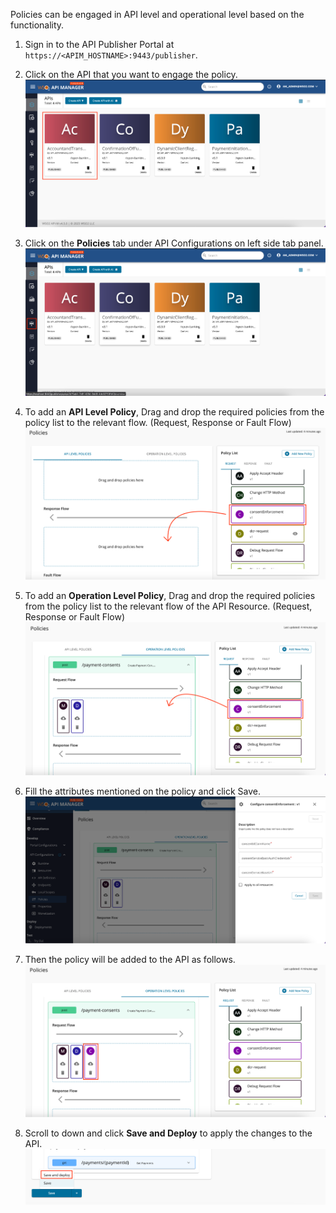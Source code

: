 Policies can be engaged in API level and operational level based on the functionality.

1. Sign in to the API Publisher Portal at `https://<APIM_HOSTNAME>:9443/publisher`. 

2. Click on the API that you want to engage the policy.
    ![sselect-api.png](../assets/img/learn/policies/select-api.png)

3. Click on the **Policies** tab under API Configurations on left side tab panel.
    ![select-policies-tab.png](../assets/img/learn/policies/select-policies-tab.png)

4. To add an **API Level Policy**, Drag and drop the required policies from the policy list to the relevant flow. (Request, Response or Fault Flow)
    ![drag-drop-api-policy.png](../assets/img/learn/policies/drag-drop-api-policy.png)

5. To add an **Operation Level Policy**, Drag and drop the required policies from the policy list to the relevant flow of the API Resource. (Request, Response or Fault Flow)
    ![drag-drop-operation-policy.png](../assets/img/learn/policies/drag-drop-operation-policy.png)

6. Fill the attributes mentioned on the policy and click Save.
    ![fill-policy-details.png](../assets/img/learn/policies/fill-policy-details.png)

7. Then the policy will be added to the API as follows.
    ![added-policy.png](../assets/img/learn/policies/added-policy.png)

8. Scroll to down and click **Save and Deploy** to apply the changes to the API.
    ![save-deploy-policy.png](../assets/img/learn/policies/save-deploy-policy.png)
